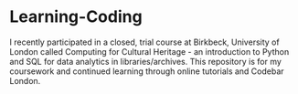 # Learning-Coding
I recently participated in a closed, trial course at Birkbeck, University of London called Computing for Cultural Heritage - an introduction to Python and SQL for data analytics in libraries/archives. This repository is for my coursework and continued learning through online tutorials and Codebar London. 
